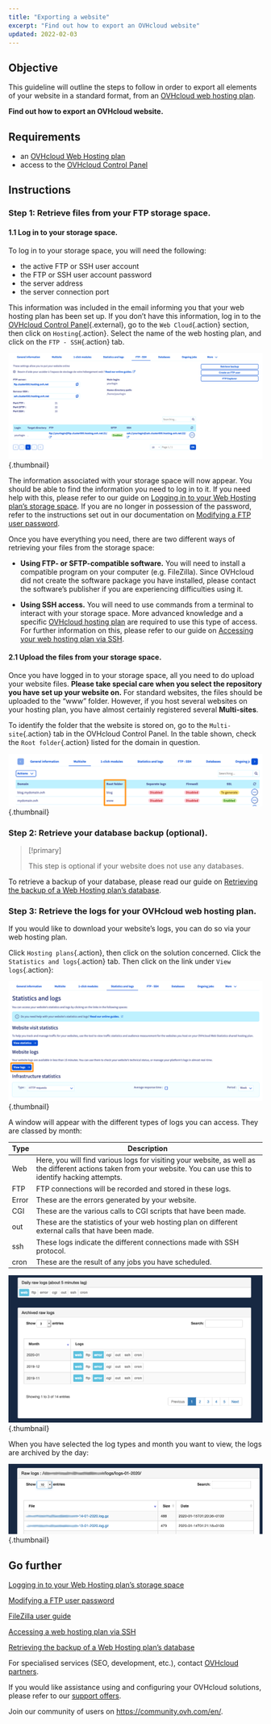 ```yaml
---
title: "Exporting a website"
excerpt: "Find out how to export an OVHcloud website"
updated: 2022-02-03
---
```


## Objective

This guideline will outline the steps to follow in order to export all elements of your website in a standard format, from an [OVHcloud web hosting plan](https://www.ovhcloud.com/en/web-hosting/).

**Find out how to export an OVHcloud website.**

## Requirements

- an [OVHcloud Web Hosting plan](https://www.ovhcloud.com/en/web-hosting/)
- access to the [OVHcloud Control Panel](https://ca.ovh.com/auth/?action=gotomanager&from=https://www.ovh.com/world/&ovhSubsidiary=we)

## Instructions

### Step 1: Retrieve files from your FTP storage space.

#### 1.1 Log in to your storage space.

To log in to your storage space, you will need the following:

- the active FTP or SSH user account
- the FTP or SSH user account password
- the server address
- the server connection port

This information was included in the email informing you that your web hosting plan has been set up. If you don’t have this information, log in to the [OVHcloud Control Panel](https://ca.ovh.com/auth/?action=gotomanager&from=https://www.ovh.com/world/&ovhSubsidiary=we){.external}, go to the `Web Cloud`{.action} section, then click on `Hosting`{.action}. Select the name of the web hosting plan, and click on the `FTP - SSH`{.action} tab. 

![export-website](images/tab-pro.png){.thumbnail}

The information associated with your storage space will now appear. You should be able to find the information you need to log in to it. If you need help with this, please refer to our guide on [Logging in to your Web Hosting plan’s storage space](/pages/web_cloud/web_hosting/ftp_connection). If you are no longer in possession of the password, refer to the instructions set out in our documentation on [Modifying a FTP user password](/pages/web_cloud/web_hosting/ftp_change_password).

Once you have everything you need, there are two different ways of retrieving your files from the storage space:

- **Using FTP- or SFTP-compatible software.** You will need to install a compatible program on your computer (e.g. FileZilla). Since OVHcloud did not create the software package you have installed, please contact the software’s publisher if you are experiencing difficulties using it.

- **Using SSH access.** You will need to use commands from a terminal to interact with your storage space. More advanced knowledge and a specific [OVHcloud hosting plan](https://www.ovhcloud.com/en/web-hosting/) are required to use this type of access. For further information on this, please refer to our guide on [Accessing your web hosting plan via SSH](/pages/web_cloud/web_hosting/ssh_on_webhosting). 

#### 2.1 Upload the files from your storage space.

Once you have logged in to your storage space, all you need to do upload your website files. **Please take special care when you select the repository you have set up your website on.** For standard websites, the files should be uploaded to the “www” folder. However, if you host several websites on your hosting plan, you have almost certainly registered several **Multi-sites**.

To identify the folder that the website is stored on, go to the `Multi-site`{.action} tab in the OVHcloud Control Panel. In the table shown, check the `Root folder`{.action} listed for the domain in question.

![export-website](images/root-folders.png){.thumbnail}

### Step 2: Retrieve your database backup (optional).

> [!primary]
>
> This step is optional if your website does not use any databases.
>

To retrieve a backup of your database, please read our guide on
[Retrieving the backup of a Web Hosting plan’s database](/pages/web_cloud/web_hosting/sql_database_export).

### Step 3: Retrieve the logs for your OVHcloud web hosting plan.

If you would like to download your website’s logs, you can do so via your web hosting plan.

Click `Hosting plans`{.action}, then click on the solution concerned. Click the `Statistics and logs`{.action} tab. Then click on the link under `View logs`{.action}:

![export-website](images/view-logs.png){.thumbnail}

A window will appear with the different types of logs you can access. They are classed by month:

| Type  	| Description                                                                                                                                                                                         	|
|-------	|-----------------------------------------------------------------------------------------------------------------------------------------------------------------------------------------------------	|
| Web   	| Here, you will find various logs for visiting your website, as well as the different actions taken from your website. You can use this to identify hacking attempts. 	|
| FTP   	| FTP connections will be recorded and stored in these logs.                                                                                                                     	|
| Error 	| These are the errors generated by your website.                                                                                                                                                    	|
| CGI   	| These are the various calls to CGI scripts that have been made.                                                                                                                                     	|
| out   	| These are the statistics of your web hosting plan on different external calls that have been made.                                                                                                                  	|
| ssh   	| These logs indicate the different connections made with SSH protocol.                                                                                                                      	|
| cron  	| These are the result of any jobs you have scheduled.                                                                                                                                                	|

![export-website](images/raw-logs-general.png){.thumbnail}

When you have selected the log types and month you want to view, the logs are archived by the day:

![export-website](images/raw-logs.png){.thumbnail}

## Go further

[Logging in to your Web Hosting plan’s storage space](/pages/web_cloud/web_hosting/ftp_connection)

[Modifying a FTP user password](/pages/web_cloud/web_hosting/ftp_change_password)

[FileZilla user guide](/pages/web_cloud/web_hosting/ftp_filezilla_user_guide)

[Accessing a web hosting plan via SSH](/pages/web_cloud/web_hosting/ssh_on_webhosting)

[Retrieving the backup of a Web Hosting plan’s database](/pages/web_cloud/web_hosting/sql_database_export)

For specialised services (SEO, development, etc.), contact [OVHcloud partners](https://partner.ovhcloud.com/en/directory/).

If you would like assistance using and configuring your OVHcloud solutions, please refer to our [support offers](/links/support).

Join our community of users on <https://community.ovh.com/en/>.